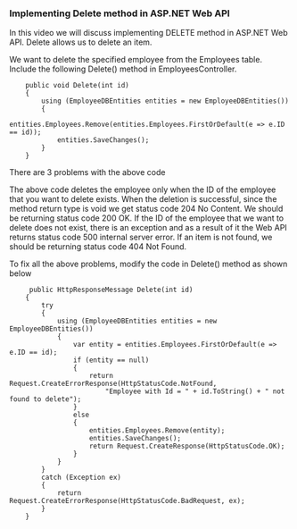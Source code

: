 ### Implementing Delete method in ASP.NET Web API 

In this video we will discuss implementing DELETE method in ASP.NET Web API. Delete allows us to delete an item.


We want to delete the specified employee from the Employees table. Include the following Delete() method in EmployeesController.

        public void Delete(int id)
        {
            using (EmployeeDBEntities entities = new EmployeeDBEntities())
            {
                entities.Employees.Remove(entities.Employees.FirstOrDefault(e => e.ID == id));
                entities.SaveChanges();
            }
        }
        
 There are 3 problems with the above code

The above code deletes the employee only when the ID of the employee that you want to delete exists.
When the deletion is successful, since the method return type is void we get status code 204 No Content. We should be returning status code 200 OK.
If the ID of the employee that we want to delete does not exist, there is an exception and as a result of it the Web API returns status code 500 internal server error. If an item is not found, we should be returning status code 404 Not Found.

To fix all the above problems, modify the code in Delete() method as shown below

         public HttpResponseMessage Delete(int id)
        {
            try
            {
                using (EmployeeDBEntities entities = new EmployeeDBEntities())
                {
                    var entity = entities.Employees.FirstOrDefault(e => e.ID == id);
                    if (entity == null)
                    {
                        return Request.CreateErrorResponse(HttpStatusCode.NotFound,
                            "Employee with Id = " + id.ToString() + " not found to delete");
                    }
                    else
                    {
                        entities.Employees.Remove(entity);
                        entities.SaveChanges();
                        return Request.CreateResponse(HttpStatusCode.OK);
                    }
                }
            }
            catch (Exception ex)
            {
                return Request.CreateErrorResponse(HttpStatusCode.BadRequest, ex);
            }
        }
